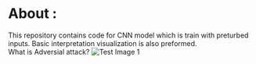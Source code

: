# About :
This repository contains code for CNN model which is train with preturbed inputs. Basic interpretation visualization is also preformed.  
What is Adversial attack?
![Test Image 1](adverse.png)
